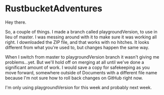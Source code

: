 # RustbucketAdventures

Hey there.

So, a couple of things. I made a branch called playgroundVersion, to use in lieu of master.
I was messing around with it to make sure it was working all right.  I downloaded the ZIP file, and that works with no hitches. 
It looks different from what you're used to, but changes happen the same way.

When I switch from master to playgroundVersion branch it wasn't giving me problems...yet.  But we'll hold off on merging at all 
until we've done a significant amount of work.  I would save a copy for safekeeping as you move forward, 
somewhere outside of Documents with a different file name because I'm not sure how to roll back changes on GitHub right now.  

I'm only using playgroundVersion for this week and probably next week.  
